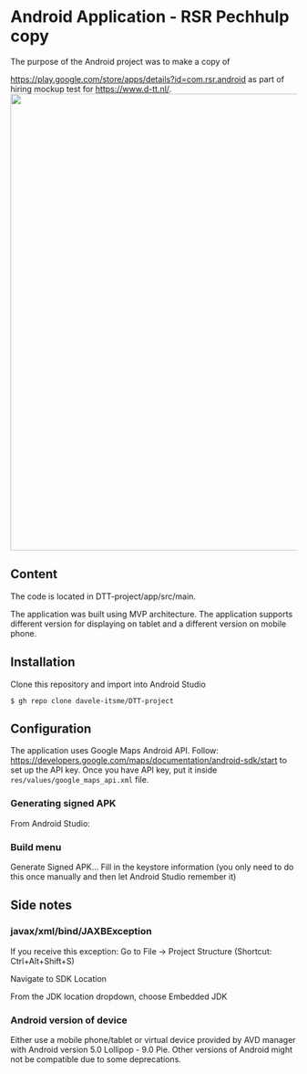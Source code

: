 # Android Application - RSR Pechhulp copy
The purpose of the Android project was to make a copy of 

https://play.google.com/store/apps/details?id=com.rsr.android as part of hiring mockup test for https://www.d-tt.nl/.
<br/>
<img src="https://user-images.githubusercontent.com/42817904/116996726-28124280-acdc-11eb-8ba5-e536b1b6f859.jpg"  height="800">

## Content
The code is located in DTT-project/app/src/main.

The application was built using MVP architecture. The application supports different version for displaying on tablet and a different version on mobile phone.

## Installation
Clone this repository and import into Android Studio

```
$ gh repo clone davele-itsme/DTT-project
```

## Configuration
The application uses Google Maps Android API.
Follow: https://developers.google.com/maps/documentation/android-sdk/start to set up the API key.
Once you have API key, put it inside  `res/values/google_maps_api.xml` file.

### Generating signed APK
From Android Studio:

### Build menu
Generate Signed APK...
Fill in the keystore information (you only need to do this once manually and then let Android Studio remember it)

## Side notes

### javax/xml/bind/JAXBException

If you receive this exception:
Go to File -> Project Structure (Shortcut: Ctrl+Alt+Shift+S)

Navigate to SDK Location

From the JDK location dropdown, choose Embedded JDK

### Android version of device

Either use a mobile phone/tablet or virtual device provided by AVD manager with Android version 5.0 Lollipop - 9.0 Pie.
Other versions of Android might not be compatible due to some deprecations.
